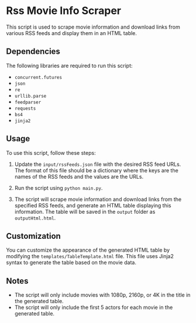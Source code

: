 # Rss Movie Info Scraper

This script is used to scrape movie information and download links from various RSS feeds and display them in an HTML table.

## Dependencies

The following libraries are required to run this script:

-   `concurrent.futures`
-   `json`
-   `re`
-   `urllib.parse`
-   `feedparser`
-   `requests`
-   `bs4`
-   `jinja2`

## Usage

To use this script, follow these steps:

1. Update the `input/rssFeeds.json` file with the desired RSS feed URLs. The format of this file should be a dictionary where the keys are the names of the RSS feeds and the values are the URLs.

2. Run the script using `python main.py`.

3. The script will scrape movie information and download links from the specified RSS feeds, and generate an HTML table displaying this information. The table will be saved in the `output` folder as `outputHtml.html`.

## Customization

You can customize the appearance of the generated HTML table by modifying the `templates/TableTemplate.html` file. This file uses Jinja2 syntax to generate the table based on the movie data.

## Notes

-   The script will only include movies with 1080p, 2160p, or 4K in the title in the generated table.
-   The script will only include the first 5 actors for each movie in the generated table.
